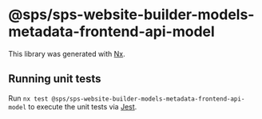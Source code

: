 # @sps/sps-website-builder-models-metadata-frontend-api-model

This library was generated with [Nx](https://nx.dev).

## Running unit tests

Run `nx test @sps/sps-website-builder-models-metadata-frontend-api-model` to execute the unit tests via [Jest](https://jestjs.io).
